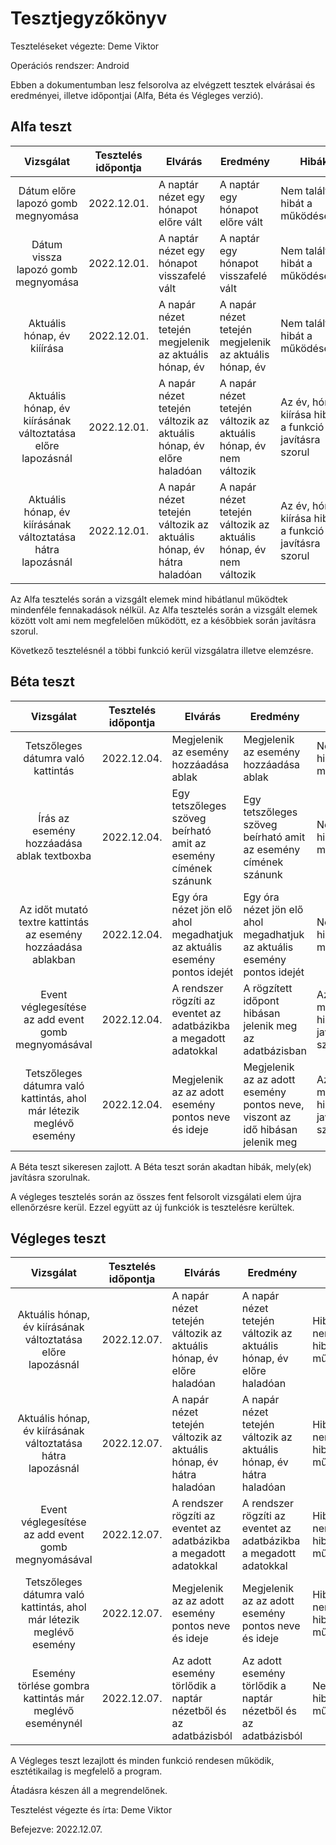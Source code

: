 # Tesztjegyzőkönyv

Teszteléseket végezte: Deme Viktor

Operációs rendszer: Android

Ebben a dokumentumban lesz felsorolva az elvégzett tesztek elvárásai és eredményei, illetve időpontjai (Alfa, Béta és Végleges verzió).

## Alfa teszt

| Vizsgálat | Tesztelés időpontja | Elvárás | Eredmény | Hibák |
| :---: | --- | --- | --- | --- |
| Dátum előre lapozó gomb megnyomása | 2022.12.01. | A naptár nézet egy hónapot előre vált | A naptár egy hónapot előre vált | Nem találtam hibát a működésében |
| Dátum vissza lapozó gomb megnyomása | 2022.12.01. | A naptár nézet egy hónapot visszafelé vált | A naptár egy hónapot visszafelé vált | Nem találtam hibát a működésében |
| Aktuális hónap, év kiíírása | 2022.12.01. | A napár nézet tetején megjelenik az aktuális hónap, év | A napár nézet tetején megjelenik az aktuális hónap, év | Nem találtam hibát a működésében |
| Aktuális hónap, év kiírásának változtatása előre lapozásnál | 2022.12.01. | A napár nézet tetején változik az aktuális hónap, év előre haladóan | A napár nézet tetején változik az aktuális hónap, év nem változik | Az év, hónap kiírása hibás, a funkció javításra szorul |
| Aktuális hónap, év kiírásának változtatása hátra lapozásnál | 2022.12.01. | A napár nézet tetején változik az aktuális hónap, év hátra haladóan | A napár nézet tetején változik az aktuális hónap, év nem változik | Az év, hónap kiírása hibás, a funkció javításra szorul |

Az Alfa tesztelés során a vizsgált elemek mind hibátlanul működtek mindenféle fennakadások nélkül.
Az Alfa tesztelés során a vizsgált elemek között volt ami nem megfelelően működött, ez a későbbiek során javításra szorul.

Következő tesztelésnél a többi funkció kerül vizsgálatra illetve elemzésre.
## Béta teszt

| Vizsgálat | Tesztelés időpontja | Elvárás | Eredmény | Hibák |
| :---: | --- | --- | --- | --- |
| Tetszőleges dátumra való kattintás | 2022.12.04. | Megjelenik az esemény hozzáadása ablak | Megjelenik az esemény hozzáadása ablak | Nem találtam hibát a működésében |
| Írás az esemény hozzáadása ablak textboxba | 2022.12.04. | Egy tetszőleges szöveg beírható amit az esemény címének szánunk | Egy tetszőleges szöveg beírható amit az esemény címének szánunk | Nem találtam hibát a működésében |
| Az időt mutató textre kattintás az esemény hozzáadása ablakban | 2022.12.04. | Egy óra nézet jön elő ahol megadhatjuk az aktuális esemény pontos idejét | Egy óra nézet jön elő ahol megadhatjuk az aktuális esemény pontos idejét | Nem találtam hibát a működésében |
| Event véglegesítése az add event gomb megnyomásával | 2022.12.04. | A rendszer rögzíti az eventet az adatbázikba a megadott adatokkal | A rögzített időpont hibásan jelenik meg az adatbázisban | Az időpont mentése hibás, javításra szorul |
| Tetszőleges dátumra való kattintás, ahol már létezik meglévő esemény | 2022.12.04. | Megjelenik az az adott esemény pontos neve és ideje |  Megjelenik az az adott esemény pontos neve, viszont az idő hibásan jelenik meg | Az idő megjelenítése hibás javításra szorul |

A Béta teszt sikeresen zajlott.
A Béta teszt során akadtan hibák, mely(ek) javításra szorulnak.

A végleges tesztelés során az összes fent felsorolt vizsgálati elem újra ellenőrzésre kerül. Ezzel együtt az új funkciók is tesztelésre kerültek.

## Végleges teszt
| Vizsgálat | Tesztelés időpontja | Elvárás | Eredmény | Hibák |
| :---: | --- | --- | --- | --- |
| Aktuális hónap, év kiírásának változtatása előre lapozásnál | 2022.12.07. | A napár nézet tetején változik az aktuális hónap, év előre haladóan | A napár nézet tetején változik az aktuális hónap, év előre haladóan | Hiba javítva, nem találtam hibát a működésében |
| Aktuális hónap, év kiírásának változtatása hátra lapozásnál | 2022.12.07. | A napár nézet tetején változik az aktuális hónap, év hátra haladóan | A napár nézet tetején változik az aktuális hónap, év hátra haladóan | Hiba javítva, nem találtam hibát a működésében |
| Event véglegesítése az add event gomb megnyomásával | 2022.12.07. | A rendszer rögzíti az eventet az adatbázikba a megadott adatokkal | A rendszer rögzíti az eventet az adatbázikba a megadott adatokkal | Hiba javítva, nem találtam hibát a működésében |
| Tetszőleges dátumra való kattintás, ahol már létezik meglévő esemény | 2022.12.07. | Megjelenik az az adott esemény pontos neve és ideje |  Megjelenik az az adott esemény pontos neve és ideje | Hiba javítva, nem találtam hibát a működésében |
| Esemény törlése gombra kattintás már meglévő eseménynél | 2022.12.07. | Az adott esemény törlődik a naptár nézetből és az adatbázisból |  Az adott esemény törlődik a naptár nézetből és az adatbázisból | Nem találtam hibát a működésében |

A Végleges teszt lezajlott és minden funkció rendesen működik, esztétikailag is megfelelő a program.

Átadásra készen áll a megrendelőnek.

Tesztelést végezte és írta: Deme Viktor

Befejezve: 2022.12.07.
